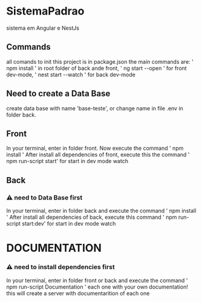 # SistemaPadrao
 sistema em Angular e NestJs

## Commands
 all comands to init this project is in package.json
 the main commands are: 
 ' npm install ' in root folder of back ande front,
 ' ng start --open ' for front dev-mode,
 ' nest start --watch ' for back dev-mode

## Need to create a Data Base
 create data base with name 'base-teste', or change name in file .env in folder back.

## Front
 In your terminal, enter in folder front. Now execute the command ' npm install '
 After install all dependencies of front, execute this the command ' npm run-script start' for start in dev mode watch

 ## Back
 ### :warning: need to Data Base first
 In your terminal, enter in folder back and execute the command ' npm install '
 After install all dependencies of back, execute this command ' npm run-script start:dev' for start in dev mode watch

# DOCUMENTATION
 ### :warning: need to install dependencies first
 In your terminal, enter in folder front or back and execute the command ' npm run-script Documentation '
 each one with your own documentation!
 this will create a server with documentarition of each one